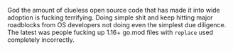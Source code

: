 God the amount of clueless open source code that has made it into wide
adoption is fucking terrifying. Doing simple shit and keep hitting major
roadblocks from OS developers not doing even the simplest due diligence.
The latest was people fucking up 1.16+ go.mod files with `replace` used
completely incorrectly.
